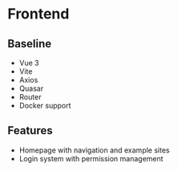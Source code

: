 # Frontend

## Baseline
- Vue 3
- Vite
- Axios
- Quasar
- Router
- Docker support

## Features
- Homepage with navigation and example sites
- Login system with permission management
